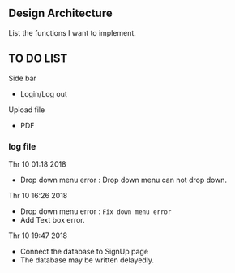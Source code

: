 ## Design Architecture 

 List the functions I want to implement.

## TO DO LIST 

 Side bar 
- Login/Log out 

 Upload file  
- PDF 

### log file

Thr 10 01:18 2018 
- Drop down menu error : 
 Drop down menu can not drop down. 

Thr 10 16:26 2018 
- Drop down menu error : 
 `Fix down menu error`  
- Add Text box error. 

Thr 10 19:47 2018 
- Connect the database to SignUp page 
- The database may be written delayedly. 